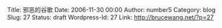 Title: 邪恶的谷歌
Date: 2006-11-30 00:00
Author: number5
Category: blog
Slug: 27
Status: draft
Wordpress-Id: 27
Link: http://brucewang.net/?p=27


